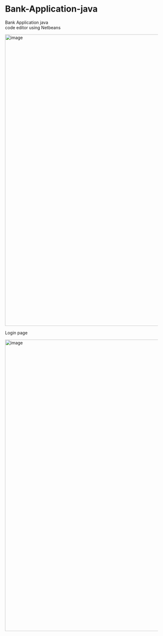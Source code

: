 # Bank-Application-java
Bank Application java      
code editor using Netbeans  

<img width="960" alt="image" src="https://github.com/user-attachments/assets/5103c723-cdfa-4878-8f36-dec35a112b56" />

Login page

<img width="960" alt="image" src="https://github.com/user-attachments/assets/30f09a21-bc6e-43a2-bc38-037e51a8c43f" />

